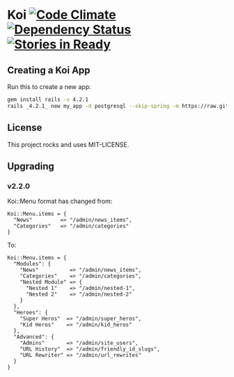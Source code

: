 # Koi [![Code Climate](https://codeclimate.com/github/katalyst/koi.png)](https://codeclimate.com/github/katalyst/koi) [![Dependency Status](https://gemnasium.com/katalyst/koi.png)](https://gemnasium.com/katalyst/koi) [![Stories in Ready](https://badge.waffle.io/katalyst/koi.png?label=ready&title=Ready)](https://waffle.io/katalyst/koi)

## Creating a Koi App

Run this to create a new app:

```bash
gem install rails -v 4.2.1
rails _4.2.1_ new my_app -d postgresql --skip-spring -m https://raw.github.com/katalyst/koi/v2.2.0/lib/templates/application/app.rb
```

## License

This project rocks and uses MIT-LICENSE.

## Upgrading

### v2.2.0

Koi::Menu format has changed from:

```
Koi::Menu.items = {
  "News"         => "/admin/news_items",
  "Categories"   => "/admin/categories"
}
```

To:

```
Koi::Menu.items = {
  "Modules": {
    "News"          => "/admin/news_items",
    "Categories"    => "/admin/categories",
    "Nested Module" => {
      "Nested 1"    => "/admin/nested-1",
      "Nested 2"    => "/admin/nested-2"
    }
  },
  "Heroes": {
    "Super Heros"  => "/admin/super_heros",
    "Kid Heros"    => "/admin/kid_heros"
  },
  "Advanced": {
    "Admins"       => "/admin/site_users",
    "URL History"  => "/admin/friendly_id_slugs",
    "URL Rewriter" => "/admin/url_rewrites"
  }
}
```

